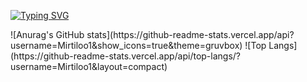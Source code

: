 <a href="https://git.io/typing-svg"><img src="https://readme-typing-svg.demolab.com?font=Fira+Code&size=30&pause=1000&color=03FF00&center=true&vCenter=true&width=435&lines=Hello%2C+I'm+Murilo!" alt="Typing SVG" /></a>

<div>
  ![Anurag's GitHub stats](https://github-readme-stats.vercel.app/api?username=Mirtiloo1&show_icons=true&theme=gruvbox)
  ![Top Langs](https://github-readme-stats.vercel.app/api/top-langs/?username=Mirtiloo1&layout=compact)
</div>
